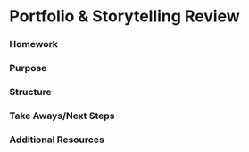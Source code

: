 # Portfolio & Storytelling Review

### Homework

### Purpose

### Structure

### Take Aways/Next Steps

### Additional Resources
